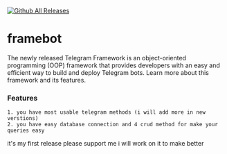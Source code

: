 
[![Github All Releases](https://img.shields.io/github/downloads/alirezajavadigit/framebot/total.svg)]()

# framebot
The newly released Telegram Framework is an object-oriented programming (OOP) framework that provides developers with an easy and efficient way to build and deploy Telegram bots. Learn more about this framework and its features.

### Features

    1. you have most usable telegram methods (i will add more in new verstions)
    2. you have easy database connection and 4 crud method for make your queries easy


it's my first release please support me i will work on it to make better
